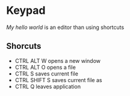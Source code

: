 # Keypad

*My hello world* is an editor than using shortcuts

## Shorcuts

* CTRL ALT W opens a new window
* CTRL ALT O opens a file
* CTRL S saves current file
* CTRL SHIFT S saves current file as
* CTRL Q leaves application